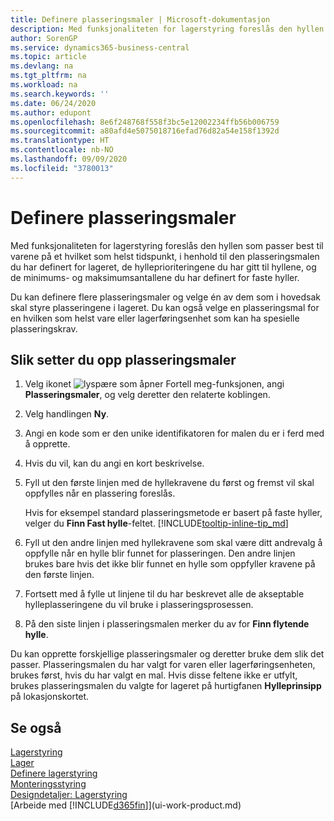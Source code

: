 ```yaml
---
title: Definere plasseringsmaler | Microsoft-dokumentasjon
description: Med funksjonaliteten for lagerstyring foreslås den hyllen som passer best til varene på et hvilket som helst tidspunkt, i henhold til den plasseringsmalen du har definert for lageret, de hylleprioriteringene du har gitt til hyllene, og de minimums- og maksimumsantallene du har definert for faste hyller.
author: SorenGP
ms.service: dynamics365-business-central
ms.topic: article
ms.devlang: na
ms.tgt_pltfrm: na
ms.workload: na
ms.search.keywords: ''
ms.date: 06/24/2020
ms.author: edupont
ms.openlocfilehash: 8e6f248768f558f3bc5e12002234ffb56b006759
ms.sourcegitcommit: a80afd4e5075018716efad76d82a54e158f1392d
ms.translationtype: HT
ms.contentlocale: nb-NO
ms.lasthandoff: 09/09/2020
ms.locfileid: "3780013"
---
```

# <a name="set-up-put-away-templates"></a>Definere plasseringsmaler

Med funksjonaliteten for lagerstyring foreslås den hyllen som passer best til varene på et hvilket som helst tidspunkt, i henhold til den plasseringsmalen du har definert for lageret, de hylleprioriteringene du har gitt til hyllene, og de minimums- og maksimumsantallene du har definert for faste hyller.  

Du kan definere flere plasseringsmaler og velge én av dem som i hovedsak skal styre plasseringene i lageret. Du kan også velge en plasseringsmal for en hvilken som helst vare eller lagerføringsenhet som kan ha spesielle plasseringskrav.  

## <a name="to-set-up-put-away-templates"></a>Slik setter du opp plasseringsmaler

1. Velg ikonet ![lyspære som åpner Fortell meg-funksjonen](media/ui-search/search_small.png "Fortell hva du vil gjøre"), angi **Plasseringsmaler**, og velg deretter den relaterte koblingen.  
2. Velg handlingen **Ny**.  
3. Angi en kode som er den unike identifikatoren for malen du er i ferd med å opprette.  
4. Hvis du vil, kan du angi en kort beskrivelse.  
5. Fyll ut den første linjen med de hyllekravene du først og fremst vil skal oppfylles når en plassering foreslås.

    Hvis for eksempel standard plasseringsmetode er basert på faste hyller, velger du **Finn Fast hylle**-feltet. [!INCLUDE[tooltip-inline-tip_md](includes/tooltip-inline-tip_md.md)]  
6. Fyll ut den andre linjen med hyllekravene som skal være ditt andrevalg å oppfylle når en hylle blir funnet for plasseringen. Den andre linjen brukes bare hvis det ikke blir funnet en hylle som oppfyller kravene på den første linjen.  
7. Fortsett med å fylle ut linjene til du har beskrevet alle de akseptable hylleplasseringene du vil bruke i plasseringsprosessen.  
8. På den siste linjen i plasseringsmalen merker du av for **Finn flytende hylle**.  

Du kan opprette forskjellige plasseringsmaler og deretter bruke dem slik det passer. Plasseringsmalen du har valgt for varen eller lagerføringsenheten, brukes først, hvis du har valgt en mal. Hvis disse feltene ikke er utfylt, brukes plasseringsmalen du valgte for lageret på hurtigfanen **Hylleprinsipp** på lokasjonskortet.  

## <a name="see-also"></a>Se også

[Lagerstyring](warehouse-manage-warehouse.md)  
[Lager](inventory-manage-inventory.md)  
[Definere lagerstyring](warehouse-setup-warehouse.md)  
[Monteringsstyring](assembly-assemble-items.md)  
[Designdetaljer: Lagerstyring](design-details-warehouse-management.md)  
[Arbeide med [!INCLUDE[d365fin](includes/d365fin_md.md)]](ui-work-product.md)  
